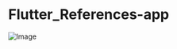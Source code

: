 # Flutter_References-app
![Image](https://github.com/user-attachments/assets/9de8280d-82cb-4440-9f49-46bf637abb90)
